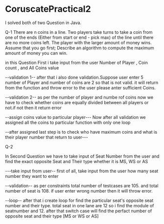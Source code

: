 # CoruscatePractical2

 I solved both of two Question in Java.


Q-1
There are n coins in a line. Two players take turns to take a coin from one of the ends
(Either from start or end - pick max) of the line until there are no more coins left. The
player with the larger amount of money wins. Assume that you go first;
Describe an algorithm to compute the maximum amount of money you can win.

in this Question First  i take input from the user 
Number of Player ,
Coin count ,
and All Coins value

--validation 1--
after that i also done validation.Suppose user enter 5 number of Player and number of coins are 2
so that is not valid. it will return from the function and throw error to the user please anter sufficient 
Coins.

--validation 2--
as per the number of player and numbe rof coins now we have to check whether coins are equally divided between all players
or not.if not then it return error

--assign coins value to particular player---
Now after all validation we assigned all the coins to particular function with only one loop 

--after assigned last step is to check who have maximum coins and what is their player number that return to user---

Q-2

In Second Question we have to take input of Seat Number from the user  and find the exact opposite Seat and Their type
whether it is MS, WS or AS

---take input from user--
first of all, take input from the user how many seat number they want to enter

--validation--
as per constraints total number of testcases are 105. and total number of seat is 108.
if user enter wrong number then it will throw error.

--loop--
after that i create loop for  find the particular seat's opposite seat number and their type.
total seat in one lane are 12 so i find the module of seatnumber and 12.
after that switch case will find the perfact number of opposite seat and their type [MS or WS or AS]










